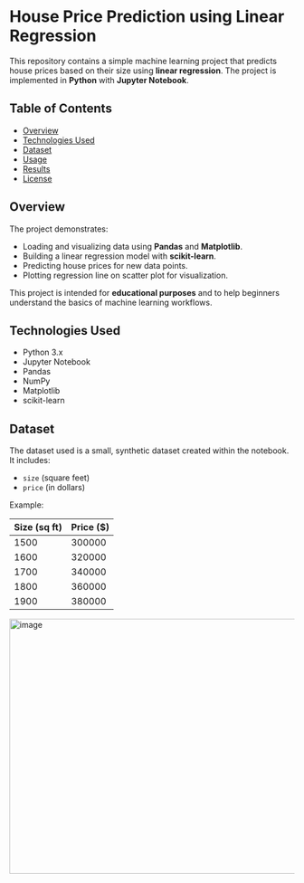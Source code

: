 # House Price Prediction using Linear Regression

This repository contains a simple machine learning project that predicts house prices based on their size using **linear regression**. The project is implemented in **Python** with **Jupyter Notebook**.

## Table of Contents
- [Overview](#overview)
- [Technologies Used](#technologies-used)
- [Dataset](#dataset)
- [Usage](#usage)
- [Results](#results)
- [License](#license)

## Overview
The project demonstrates:
- Loading and visualizing data using **Pandas** and **Matplotlib**.
- Building a linear regression model with **scikit-learn**.
- Predicting house prices for new data points.
- Plotting regression line on scatter plot for visualization.

This project is intended for **educational purposes** and to help beginners understand the basics of machine learning workflows.

## Technologies Used
- Python 3.x
- Jupyter Notebook
- Pandas
- NumPy
- Matplotlib
- scikit-learn

## Dataset
The dataset used is a small, synthetic dataset created within the notebook. It includes:
- `size` (square feet)
- `price` (in dollars)

Example:

| Size (sq ft) | Price ($) |
|--------------|-----------|
| 1500         | 300000    |
| 1600         | 320000    |
| 1700         | 340000    |
| 1800         | 360000    |
| 1900         | 380000    |

<img width="647" height="451" alt="image" src="https://github.com/user-attachments/assets/00c9009b-4e74-441b-8389-f44130927a74" />
